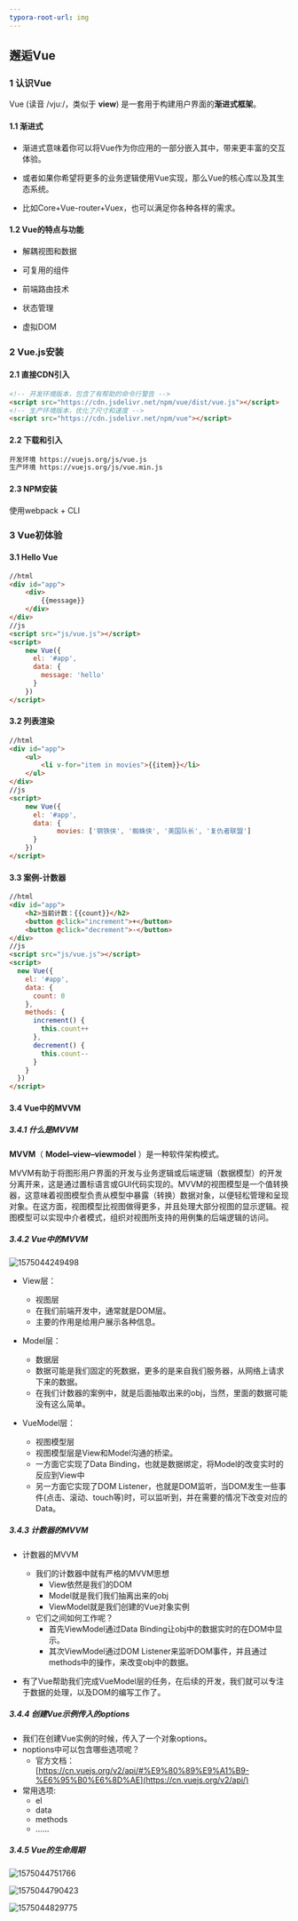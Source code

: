 ```yaml
---
typora-root-url: img
---
```


## 邂逅Vue

 ### 1 认识Vue

Vue (读音 /vjuː/，类似于 **view**) 是一套用于构建用户界面的**渐进式框架**。 

#### 1.1 渐进式

- 渐进式意味着你可以将Vue作为你应用的一部分嵌入其中，带来更丰富的交互体验。

- 或者如果你希望将更多的业务逻辑使用Vue实现，那么Vue的核心库以及其生态系统。

- 比如Core+Vue-router+Vuex，也可以满足你各种各样的需求。

#### 1.2 Vue的特点与功能

- 解耦视图和数据

- 可复用的组件

- 前端路由技术

- 状态管理

- 虚拟DOM

### 2 Vue.js安装

#### 2.1 直接CDN引入

```html
<!-- 开发环境版本，包含了有帮助的命令行警告 --> 
<script src="https://cdn.jsdelivr.net/npm/vue/dist/vue.js"></script>
<!-- 生产环境版本，优化了尺寸和速度 -->
<script src="https://cdn.jsdelivr.net/npm/vue"></script>
```

#### 2.2 下载和引入

```html
开发环境 https://vuejs.org/js/vue.js 
生产环境 https://vuejs.org/js/vue.min.js
```

#### 2.3 NPM安装

使用webpack + CLI



### 3 Vue初体验

#### 3.1 Hello Vue

```html
//html
<div id="app">
	<div>
		{{message}}
	</div>
</div>
//js
<script src="js/vue.js"></script>
<script>
    new Vue({
      el: '#app',
      data: {
        message: 'hello'
      }
    })
</script>
```

#### 3.2 列表渲染

```html
//html
<div id="app">
	<ul>
		<li v-for="item in movies">{{item}}</li>
	</ul>
</div>
//js
<script>
    new Vue({
      el: '#app',
      data: {
			movies: ['钢铁侠', '蜘蛛侠', '美国队长', '复仇者联盟']
      }
    })
</script>
```

#### 3.3 案例-计数器

```html
//html
<div id="app">
	<h2>当前计数：{{count}}</h2>
	<button @click="increment">+</button>
	<button @click="decrement">-</button>
</div>
//js
<script src="js/vue.js"></script>
<script>
  new Vue({
    el: '#app',
    data: {
      count: 0
    },
	methods: {
      increment() {
        this.count++
	  },
	  decrement() {
        this.count--
	  }
	}
  })
</script>
```

#### 3.4 Vue中的MVVM

##### 3.4.1 什么是MVVM

**MVVM**（ **Model–view–viewmodel** ）是一种软件架构模式。

 MVVM有助于将图形用户界面的开发与业务逻辑或后端逻辑（数据模型）的开发分离开来，这是通过置标语言或GUI代码实现的。MVVM的视图模型是一个值转换器，这意味着视图模型负责从模型中暴露（转换）数据对象，以便轻松管理和呈现对象。在这方面，视图模型比视图做得更多，并且处理大部分视图的显示逻辑。视图模型可以实现中介者模式，组织对视图所支持的用例集的后端逻辑的访问。 

##### 3.4.2 Vue中的MVVM

![1575044249498](./1575044249498.png)

- View层：
  - 视图层
  - 在我们前端开发中，通常就是DOM层。
  - 主要的作用是给用户展示各种信息。

- Model层：
  - 数据层
  - 数据可能是我们固定的死数据，更多的是来自我们服务器，从网络上请求下来的数据。
  - 在我们计数器的案例中，就是后面抽取出来的obj，当然，里面的数据可能没有这么简单。

- VueModel层：
  - 视图模型层
  - 视图模型层是View和Model沟通的桥梁。
  - 一方面它实现了Data Binding，也就是数据绑定，将Model的改变实时的反应到View中
  - 另一方面它实现了DOM Listener，也就是DOM监听，当DOM发生一些事件(点击、滚动、touch等)时，可以监听到，并在需要的情况下改变对应的Data。

##### 3.4.3 计数器的MVVM

- 计数器的MVVM
  - 我们的计数器中就有严格的MVVM思想
    - View依然是我们的DOM
    - Model就是我们我们抽离出来的obj
    - ViewModel就是我们创建的Vue对象实例
  - 它们之间如何工作呢？
    - 首先ViewModel通过Data Binding让obj中的数据实时的在DOM中显示。
    - 其次ViewModel通过DOM Listener来监听DOM事件，并且通过methods中的操作，来改变obj中的数据。

- 有了Vue帮助我们完成VueModel层的任务，在后续的开发，我们就可以专注于数据的处理，以及DOM的编写工作了。

##### 3.4.4 创建Vue示例传入的options

- 我们在创建Vue实例的时候，传入了一个对象options。  
- noptions中可以包含哪些选项呢？
  - 官方文档：  [https://cn.vuejs.org/v2/api/#%E9%80%89%E9%A1%B9-%E6%95%B0%E6%8D%AE](https://cn.vuejs.org/v2/api/)  
- 常用选项:
  - el
  - data
  - methods
  - ……

##### 3.4.5 Vue的生命周期

![1575044751766](C:\Users\PK\AppData\Roaming\Typora\typora-user-images\1575044751766.png)

![1575044790423](C:\Users\PK\AppData\Roaming\Typora\typora-user-images\1575044790423.png)

![1575044829775](C:\Users\PK\AppData\Roaming\Typora\typora-user-images\1575044829775.png)

